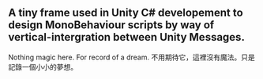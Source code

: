 A tiny frame used in Unity C# developement to design MonoBehaviour scripts by way of vertical-intergration between Unity Messages.
-----
Nothing magic here. For record of a dream.
不用期待它，這裡沒有魔法。只是記錄一個小小的夢想。
